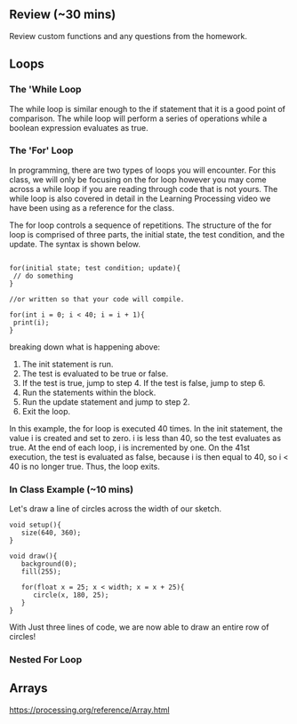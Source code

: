 ## Review (~30 mins)

Review custom functions and any questions from the homework.

## Loops

### The 'While Loop

The while loop is similar enough to the if statement that it is a good point of comparison.  The while loop will perform a series of operations while a boolean expression evaluates as true.

### The 'For' Loop

In programming, there are two types of loops you will encounter.  For this class, we will only be focusing on the for loop however you may come across a while loop if you are reading through code that is not yours.  The while loop is also covered in detail in the Learning Processing video we have been using as a reference for the class. 

The for loop controls a sequence of repetitions. The structure of the for loop is comprised of three parts, the initial state, the test condition, and the update. The syntax is shown below.

```

for(initial state; test condition; update){
 // do something
}

//or written so that your code will compile.

for(int i = 0; i < 40; i = i + 1){
 print(i);
}
```

breaking down what is happening above:

1. The init statement is run.
2. The test is evaluated to be true or false.
3. If the test is true, jump to step 4. If the test is false, jump to step 6.
4. Run the statements within the block.
5. Run the update statement and jump to step 2.
6. Exit the loop.

In this example, the for loop is executed 40 times. In the init statement, the value i is created and set to zero. i is less than 40, so the test evaluates as true. At the end of each loop, i is incremented by one. On the 41st execution, the test is evaluated as false, because i is then equal to 40, so i < 40 is no longer true. Thus, the loop exits.

### In Class Example (~10 mins)

Let's draw a line of circles across the width of our sketch.

```
void setup(){
   size(640, 360);
}

void draw(){
   background(0);
   fill(255);

   for(float x = 25; x < width; x = x + 25){
      circle(x, 180, 25); 
   }
}
```
With Just three lines of code, we are now able to draw an entire row of circles!

### Nested For Loop



## Arrays

https://processing.org/reference/Array.html




